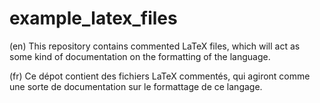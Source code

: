 # example_latex_files
(en) This repository contains commented LaTeX files, which will act as some kind of documentation on the formatting of the language.

(fr) Ce dépot contient des fichiers LaTeX commentés, qui agiront comme une sorte de documentation sur le formattage de ce langage.

